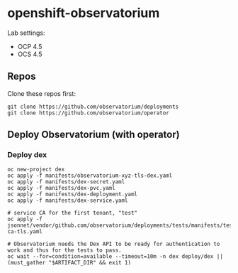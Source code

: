 # openshift-observatorium

Lab settings:

- OCP 4.5
- OCS 4.5

## Repos

Clone these repos first:

    git clone https://github.com/observatorium/deployments
    git clone https://github.com/observatorium/operator

## Deploy Observatorium (with operator)

### Deploy dex

    oc new-project dex
    oc apply -f manifests/observatorium-xyz-tls-dex.yaml
    oc apply -f manifests/dex-secret.yaml
    oc apply -f manifests/dex-pvc.yaml
    oc apply -f manifests/dex-deployment.yaml
    oc apply -f manifests/dex-service.yaml
    
    # service CA for the first tenant, "test"
    oc apply -f jsonnet/vendor/github.com/observatorium/deployments/tests/manifests/test-ca-tls.yaml

    # Observatorium needs the Dex API to be ready for authentication to work and thus for the tests to pass.
    oc wait --for=condition=available --timeout=10m -n dex deploy/dex || (must_gather "$ARTIFACT_DIR" && exit 1)
